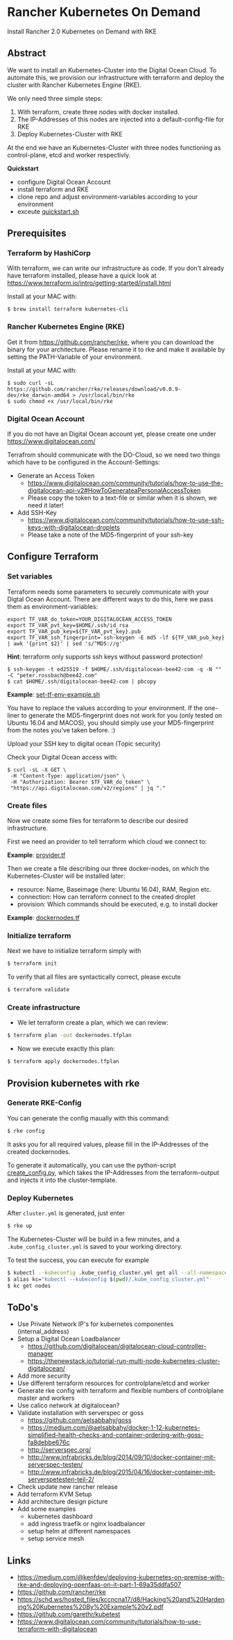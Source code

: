 # Rancher Kubernetes On Demand

Install Rancher 2.0 Kubernetes on Demand with RKE

## Abstract

We want to install an Kubernetes-Cluster into the Digital Ocean Cloud. To automate this, we provision our infrastructure with terraform and deploy the cluster with Rancher Kubernetes Engine (RKE).

We only need three simple steps:

1. With terraform, create three nodes with docker installed.
1. The IP-Addresses of this nodes are injected into a default-config-file for RKE
1. Deploy Kubernetes-Cluster with RKE

At the end we have an Kubernetes-Cluster with three nodes functioning as control-plane, etcd and worker respectivly.

**Quickstart**
- configure Digital Ocean Account
- install terraform and RKE
- clone repo and adjust environment-variables according to your environment
- exceute [quickstart.sh](./rke-demo/quickstart.sh)


## Prerequisites
### Terraform by HashiCorp

With terraform, we can write our infrastructure as code. If you don't already have terraform installed, please have a quick look at https://www.terraform.io/intro/getting-started/install.html

Install at your MAC with:

```
$ brew install terraform kubernetes-cli
```

### Rancher Kubernetes Engine (RKE)

Get it from https://github.com/rancher/rke, where you can download the binary for your architecture.
Please rename it to rke and make it available by setting the PATH-Variable of your environment.

Install at your MAC with:

```
$ sudo curl -sL https://github.com/rancher/rke/releases/download/v0.0.9-dev/rke_darwin-amd64 > /usr/local/bin/rke
$ sudo chmod +x /usr/local/bin/rke
```

### Digital Ocean Account

If you do not have an Digital Ocean account yet, please create one under https://www.digitalocean.com/

Terrafrom should communicate with the DO-Cloud, so we need two things which have to be configured in the Account-Settings:
  
* Generate an Access Token
  * https://www.digitalocean.com/community/tutorials/how-to-use-the-digitalocean-api-v2#HowToGenerateaPersonalAccessToken
  * Please copy the token to a text-file or similar when it is shown, we need it later!
* Add SSH-Key
  * https://www.digitalocean.com/community/tutorials/how-to-use-ssh-keys-with-digitalocean-droplets
  * Please take a note of the MD5-fingerprint of your ssh-key

## Configure Terraform

### Set variables

Terraform needs some parameters to securely communicate with your Digtal Ocean Account. There are different ways to do this, here we pass them as environment-variables:

    export TF_VAR_do_token=YOUR_DIGITALOCEAN_ACCESS_TOKEN
    export TF_VAR_pvt_key=$HOME/.ssh/id_rsa
    export TF_VAR_pub_key=${TF_VAR_pvt_key}.pub
    export TF_VAR_ssh_fingerprint=`ssh-keygen -E md5 -lf ${TF_VAR_pub_key} | awk '{print $2}' | sed 's/^MD5://g'`

__Hint__: terraform only supports ssh keys without password protection!

```
$ ssh-keygen -t ed25519 -f $HOME/.ssh/digitalocean-bee42-com -q -N "" -C "peter.rossbach@bee42.com"
$ cat $HOME/.ssh/digitalocean-bee42-com | pbcopy
```

__Example__: [set-tf-env-example.sh](./rke-demo/set-tf-env-example.sh)

You have to replace the values according to your environment. If the one-liner to generate the MD5-fingerprint does not work for you (only tested on Ubuntu 16.04 and MACOS), you should simply use your MD5-fingerprint from the notes you've taken before.  :)


Upload your SSH key to digital ocean (Topic security)

Check your Digital Ocean access with:

```
$ curl -sL -X GET \
 -H "Content-Type: application/json" \
 -H "Authorization: Bearer $TF_VAR_do_token" \
 "https://api.digitalocean.com/v2/regions" | jq "."
```

### Create files

Now we create some files for terraform to describe our desired infrastructure.

First we need an provider to tell terraform which cloud we connect to:

__Example__: [provider.tf](./rke-demo/provider.tf)

Then we create a file describing our three docker-nodes, on which the Kubernetes-Cluster will be installed later:
* resource: Name, Baseimage (here: Ubuntu 16.04), RAM, Region etc.
* connection: How can terraform connect to the created droplet
* provision: Which commands should be executed, e.g. to install docker 

__Example__: [dockernodes.tf](./rke-demo/dockernodes.tf)

### Initialize terraform

Next we have to initialize terraform simply with
```bash
$ terraform init
```
To verify that all files are syntactically correct, please excute
```bash
$ terraform validate
```
### Create infrastructure

* We let terraform create a plan, which we can review:
```bash
$ terraform plan -out dockernodes.tfplan
```
* Now we execute exactly this plan:
```bash
$ terraform apply dockernodes.tfplan
```

## Provision kubernetes with rke

### Generate RKE-Config

You can generate the config maually with this command:
```bash
$ rke config
```

It asks you for all required values, please fill in the IP-Addresses of the created dockernodes.

To generate it automatically, you can use the python-script [create_config.py](./rke-demo/create_config.py), which takes the IP-Addresses from the terraform-output and injects it into the cluster-template.

### Deploy Kubernetes

After `cluster.yml` is generated, just enter
```bash
$ rke up
```

The Kubernetes-Cluster will be build in a few minutes, and a `.kube_config_cluster.yml` is saved to your working directory.

To test the success, you can execute for example
```bash
$ kubectl --kubeconfig .kube_config_cluster.yml get all --all-namespaces
$ alias kc="kubectl --kubeconfig $(pwd)/.kube_config_cluster.yml"
$ kc get nodes

```

## ToDo's

* Use Private Network IP's for kubernetes componentes (internal_address)
* Setup a Digital Ocean Loadbalancer
  * https://github.com/digitalocean/digitalocean-cloud-controller-manager
  * https://thenewstack.io/tutorial-run-multi-node-kubernetes-cluster-digitalocean/
* Add more security
* Use different terraform resources for controlplane/etcd and worker
* Generate rke config with terraform and flexible numbers of controlplane master and workers
* Use calico network at digitalocean?
* Validate installation with serverspec or goss
  * https://github.com/aelsabbahy/goss
  * https://medium.com/@aelsabbahy/docker-1-12-kubernetes-simplified-health-checks-and-container-ordering-with-goss-fa8debbe676c
  * http://serverspec.org/
  * http://www.infrabricks.de/blog/2014/09/10/docker-container-mit-serverspec-testen/
  * http://www.infrabricks.de/blog/2015/04/16/docker-container-mit-serverspetesten-teil-2/
* Check update new rancher release
* Add terraform KVM Setup
* Add architecture design picture
* Add some examples
  * kubernetes dashboard
  * add ingress traefik or nginx loadbalancer
  * setup helm at different namespaces
  * setup service mesh

## Links

* https://medium.com/@kenfdev/deploying-kubernetes-on-premise-with-rke-and-deploying-openfaas-on-it-part-1-69a35ddfa507
* https://github.com/rancher/rke
* https://schd.ws/hosted_files/kccncna17/d8/Hacking%20and%20Hardening%20Kubernetes%20By%20Example%20v2.pdf	
* https://github.com/garethr/kubetest
* https://www.digitalocean.com/community/tutorials/how-to-use-terraform-with-digitalocean

